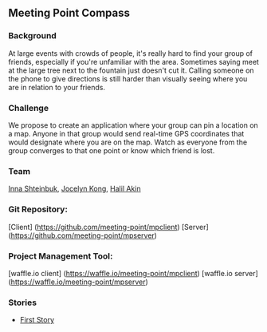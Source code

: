 Meeting Point Compass
--------------------

### Background

At large events with crowds of people, it's really hard to find your group of friends, especially if you're unfamiliar with the area. Sometimes saying meet at the large tree next to the fountain just doesn't cut it. Calling someone on the phone to give directions is still harder than visually seeing where you are in relation to your friends.

### Challenge

We propose to create an application where your group can pin a location on a map. Anyone in that group would send real-time GPS coordinates that would designate where you are on the map. Watch as everyone from the group converges to that one point or know which friend is lost.

### Team

[Inna Shteinbuk](../people/inna-shteinbuk.md), [Jocelyn Kong](../people/jocelyn-kong.md), [Halil Akin](../people/halil-akin.md)

### Git Repository:
[Client] (https://github.com/meeting-point/mpclient)
[Server] (https://github.com/meeting-point/mpserver)

### Project Management Tool:
[waffle.io client] (https://waffle.io/meeting-point/mpclient)
[waffle.io server] (https://waffle.io/meeting-point/mpserver)

### Stories
* [First Story](https://github.com/meeting-point/mpclient/issues/1)